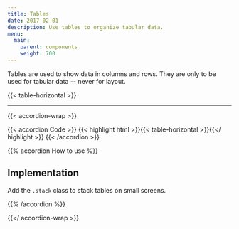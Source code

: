 ```yaml
---
title: Tables
date: 2017-02-01
description: Use tables to organize tabular data.
menu:
  main:
    parent: components
    weight: 700
---
```


Tables are used to show data in columns and rows. They are only to be used for tabular data -- never for layout.

{{< table-horizontal >}}

---

{{< accordion-wrap >}}

{{< accordion Code >}}
  {{< highlight html >}}{{< table-horizontal >}}{{</ highlight >}}
{{< /accordion >}}

{{% accordion How to use %}}
## Implementation

Add the `.stack` class to stack tables on small screens.

{{% /accordion %}}

{{</ accordion-wrap >}}
